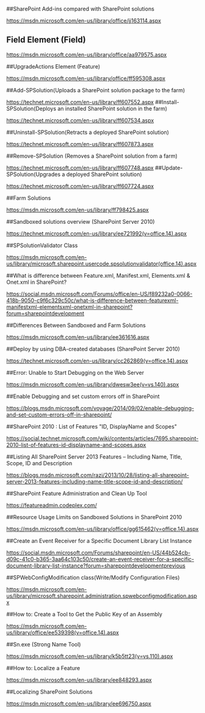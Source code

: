 ##SharePoint Add-ins compared with SharePoint solutions

https://msdn.microsoft.com/en-us/library/office/jj163114.aspx

## Field Element (Field)

https://msdn.microsoft.com/en-us/library/office/aa979575.aspx

##UpgradeActions Element (Feature)

https://msdn.microsoft.com/en-us/library/office/ff595308.aspx

##Add-SPSolution(Uploads a SharePoint solution package to the farm)

https://technet.microsoft.com/en-us/library/ff607552.aspx
##Install-SPSolution(Deploys an installed SharePoint solution in the farm)

https://technet.microsoft.com/en-us/library/ff607534.aspx

##Uninstall-SPSolution(Retracts a deployed SharePoint solution)
 

https://technet.microsoft.com/en-us/library/ff607873.aspx

 ##Remove-SPSolution (Removes a SharePoint solution from a farm)
 
https://technet.microsoft.com/en-us/library/ff607748.aspx
##Update-SPSolution(Upgrades a deployed SharePoint solution)

https://technet.microsoft.com/en-us/library/ff607724.aspx

##Farm Solutions

https://msdn.microsoft.com/en-us/library/ff798425.aspx

##Sandboxed solutions overview (SharePoint Server 2010)
 
https://technet.microsoft.com/en-us/library/ee721992(v=office.14).aspx

##SPSolutionValidator Class

https://msdn.microsoft.com/en-us/library/microsoft.sharepoint.usercode.spsolutionvalidator(office.14).aspx

##What is difference between Feature.xml, Manifest.xml, Elements.xml & Onet.xml in SharePoint?

https://social.msdn.microsoft.com/Forums/office/en-US/f89232a0-0066-418b-9050-c9f6c329c50c/what-is-difference-between-featurexml-manifestxml-elementsxml-onetxml-in-sharepoint?forum=sharepointdevelopment

##Differences Between Sandboxed and Farm Solutions

https://msdn.microsoft.com/en-us/library/ee361616.aspx

##Deploy by using DBA-created databases (SharePoint Server 2010)

https://technet.microsoft.com/en-us/library/cc262869(v=office.14).aspx

##Error: Unable to Start Debugging on the Web Server

https://msdn.microsoft.com/en-us/library/dwesw3ee(v=vs.140).aspx

##Enable Debugging and set custom errors off in SharePoint

https://blogs.msdn.microsoft.com/voyage/2014/09/02/enable-debugging-and-set-custom-errors-off-in-sharepoint/

##SharePoint 2010 : List of Features "ID, DisplayName and Scopes"

https://social.technet.microsoft.com/wiki/contents/articles/7695.sharepoint-2010-list-of-features-id-displayname-and-scopes.aspx

##Listing All SharePoint Server 2013 Features – Including Name, Title, Scope, ID and Description

https://blogs.msdn.microsoft.com/razi/2013/10/28/listing-all-sharepoint-server-2013-features-including-name-title-scope-id-and-description/

##SharePoint Feature Administration and Clean Up Tool

https://featureadmin.codeplex.com/

##Resource Usage Limits on Sandboxed Solutions in SharePoint 2010

https://msdn.microsoft.com/en-us/library/office/gg615462(v=office.14).aspx

##Create an Event Receiver for a Specific Document Library List Instance

https://social.msdn.microsoft.com/Forums/sharepoint/en-US/44b524cb-d09c-41c0-b365-3aa64c103c50/create-an-event-receiver-for-a-specific-document-library-list-instance?forum=sharepointdevelopmentprevious


##SPWebConfigModification class(Write/Modify Configuration Files)

https://msdn.microsoft.com/en-us/library/microsoft.sharepoint.administration.spwebconfigmodification.aspx

##How to: Create a Tool to Get the Public Key of an Assembly

https://msdn.microsoft.com/en-us/library/office/ee539398(v=office.14).aspx

##Sn.exe (Strong Name Tool)

https://msdn.microsoft.com/en-us/library/k5b5tt23(v=vs.110).aspx

##How to: Localize a Feature

https://msdn.microsoft.com/en-us/library/ee848293.aspx

##Localizing SharePoint Solutions

https://msdn.microsoft.com/en-us/library/ee696750.aspx
